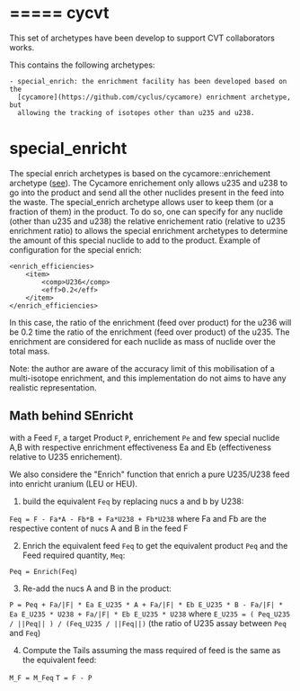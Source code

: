 =====
cycvt
=====



This set of archetypes have been develop to support CVT collaborators works.

This contains the following archetypes:

    - special_enrich: the enrichment facility has been developed based on the
      [cycamore](https://github.com/cyclus/cycamore) enrichment archetype, but
      allowing the tracking of isotopes other than u235 and u238.




special_enricht
===============

The special enrich archetypes is based on the cycamore::enrichement archetype
([see](https://github.com/cyclus/cycamore)). The Cycamore enrichement only
allows u235 and u238 to go into the product and send all the other nuclides
present in the feed into the waste. The special_enrich archetype allows user to
keep them (or a fraction of them) in the product.
To do so, one can specify for any nuclide (other than u235 and u238) the
relative enrichement ratio (relative to u235 enrichment ratio) to allows the
special enrichment archetypes to determine the amount of this special nuclide to
add to the product.
Example of configuration for the special enrich:
```
<enrich_efficiencies>
    <item>
        <comp>U236</comp>
        <eff>0.2</eff>
    </item>
</enrich_efficiencies>
```
In this case, the ratio of the enrichment (feed over product) for the u236 will
be 0.2 time the ratio of the enrichment (feed over product) of the u235.
The enrichment are considered for each nuclide as mass of nuclide over the
total mass.

Note: the author are aware of the accuracy limit of this mobilisation of a
multi-isotope enrichment, and this implementation do not aims to have any
realistic representation.


Math behind SEnricht
--------------------

with a Feed `F`, a target Product `P`, enrichement `Pe` and few special nuclide A,B with respective enrichment effectiveness Ea and Eb (effectiveness relative to U235 enrichement).

We also considere the "Enrich" function that enrich a pure U235/U238 feed into enricht uranium (LEU or HEU).

1. build the equivalent `Feq` by replacing nucs a and b by U238:

`Feq = F - Fa*A - Fb*B + Fa*U238 + Fb*U238` where Fa and Fb are the respective content of nucs A and B in the feed F

2. Enrich the equivalent feed `Feq` to get the equivalent product `Peq` and the Feed required quantity, `Meq`:

`Peq = Enrich(Feq)`

3. Re-add the nucs A and B in the product:

`P = Peq + Fa/|F| * Ea E_U235 * A + Fa/|F| * Eb E_U235 * B - Fa/|F| * Ea E_U235 * U238 + Fa/|F| * Eb E_U235 * U238` where `E_U235 = ( Peq_U235 / ||Peq|| ) / (Feq_U235 / ||Feq||)` (the ratio of U235 assay between `Peq` and `Feq`)

 4. Compute the Tails assuming the mass required of feed is the same as the equivalent feed:

 `M_F = M_Feq`
 `T = F - P`
